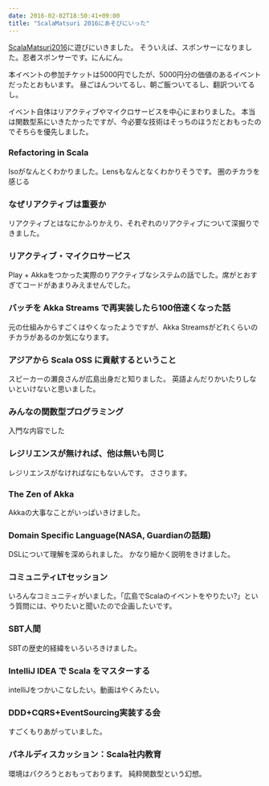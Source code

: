 ```yaml
---
date: 2016-02-02T18:50:41+09:00
title: "ScalaMatsuri 2016にあそびにいった"
---
```


[ScalaMatsuri2016](http://scalamatsuri.org/)に遊びにいきました。
そういえば、スポンサーになりました。忍者スポンサーです。にんにん。

本イベントの参加チケットは5000円でしたが、5000円分の価値のあるイベントだったとおもいます。
昼ごはんついてるし、朝ご飯ついてるし、翻訳ついてるし。

イベント自体はリアクティブやマイクロサービスを中心にまわりました。
本当は関数型系にいきたかったですが、今必要な技術はそっちのほうだとおもったのでそちらを優先しました。

### Refactoring in Scala

Isoがなんとくわかりました。Lensもなんとなくわかりそうです。
圏のチカラを感じる

### なぜリアクティブは重要か

リアクティブとはなにかふりかえり、それぞれのリアクティブについて深掘りできました。

### リアクティブ・マイクロサービス

Play + Akkaをつかった実際のりアクティブなシステムの話でした。席がとおすぎてコードがあまりみえませんでした。

### バッチを Akka Streams で再実装したら100倍速くなった話

元の仕組みからすごくはやくなったようですが、Akka Streamsがどれくらいのチカラがあるのか気になります。

### アジアから Scala OSS に貢献するということ

スピーカーの瀬良さんが広島出身だと知りました。
英語よんだりかいたりしないといけないと思いました。

### みんなの関数型プログラミング

入門な内容でした

### レジリエンスが無ければ、他は無いも同じ

レジリエンスがなければなにもないんです。
ささります。

### The Zen of Akka

Akkaの大事なことがいっぱいきけました。


### Domain Specific Language(NASA, Guardianの話題)

DSLについて理解を深められました。
かなり細かく説明をきけました。

### コミュニティLTセッション

いろんなコミュニティがいました。「広島でScalaのイベントをやりたい?」という質問には、やりたいと聞いたので企画したいです。

<script async class="speakerdeck-embed" data-id="351c59be8be842f5aa3e565cc11c8609" data-ratio="1.33333333333333" src="//speakerdeck.com/assets/embed.js"></script>

### SBT人間

SBTの歴史的経緯をいろいろきけました。

### IntelliJ IDEA で Scala をマスターする

intelliJをつかいこなしたい。動画はやくみたい。


### DDD+CQRS+EventSourcing実装する会

すごくもりあがっていました。

### パネルディスカッション：Scala社内教育

環境はパクろうとおもっております。
純粋関数型という幻想。
